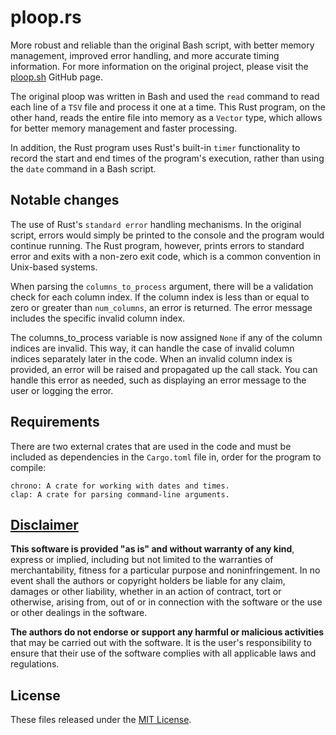# ploop.rs
More robust and reliable than the original Bash script, with better memory management, improved error handling, and more accurate timing information.
For more information on the original project, please visit the [ploop.sh](https://github.com/apple-fritter/ploop.sh) GitHub page.

The original ploop was written in Bash and used the `read` command to read each line of a `TSV` file and process it one at a time. This Rust program, on the other hand, reads the entire file into memory as a `Vector` type, which allows for better memory management and faster processing.

In addition, the Rust program uses Rust's built-in `timer` functionality to record the start and end times of the program's execution, rather than using the `date` command in a Bash script.

## Notable changes
The use of Rust's `standard error` handling mechanisms. In the original script, errors would simply be printed to the console and the program would continue running. The Rust program, however, prints errors to standard error and exits with a non-zero exit code, which is a common convention in Unix-based systems.

When parsing the `columns_to_process` argument, there will be a validation check for each column index. If the column index is less than or equal to zero or greater than `num_columns`, an error is returned. The error message includes the specific invalid column index.

The columns_to_process variable is now assigned `None` if any of the column indices are invalid. This way, it can handle the case of invalid column indices separately later in the code. When an invalid column index is provided, an error will be raised and propagated up the call stack. You can handle this error as needed, such as displaying an error message to the user or logging the error.

## Requirements
There are two external crates that are used in the code and must be included as dependencies in the `Cargo.toml` file in, order for the program to compile:

```
chrono: A crate for working with dates and times.
clap: A crate for parsing command-line arguments.
```

## [Disclaimer](DISCLAIMER)
**This software is provided "as is" and without warranty of any kind**, express or implied, including but not limited to the warranties of merchantability, fitness for a particular purpose and noninfringement. In no event shall the authors or copyright holders be liable for any claim, damages or other liability, whether in an action of contract, tort or otherwise, arising from, out of or in connection with the software or the use or other dealings in the software.

**The authors do not endorse or support any harmful or malicious activities** that may be carried out with the software. It is the user's responsibility to ensure that their use of the software complies with all applicable laws and regulations.

## License

These files released under the [MIT License](LICENSE).
